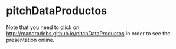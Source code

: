# pitchDataProductos
Note that you need to click on  http://mandradebs.github.io/pitchDataProductos in order to see the presentation online.
